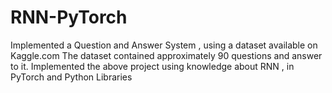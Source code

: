 # RNN-PyTorch
Implemented a Question and Answer System , using a dataset available on Kaggle.com
The dataset contained approximately 90 questions and answer to it.
Implemented the above project using knowledge about RNN , in PyTorch and Python Libraries

